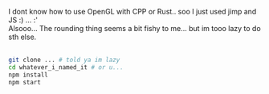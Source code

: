 I dont know how to use OpenGL with CPP or Rust.. soo I just used jimp and JS :) ... :'<br>
Alsooo... The rounding thing seems a bit fishy to me... but im tooo lazy to do sth else.<br><br>
```bash
git clone ... # told ya im lazy
cd whatever_i_named_it # or u...
npm install
npm start
```
